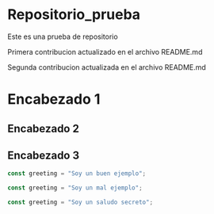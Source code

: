 # Repositorio_prueba
Este es una prueba de repositorio 

Primera contribucion actualizado en el archivo README.md 

Segunda contribucion actualizada en el archivo README.md


# Encabezado 1
## Encabezado 2 
## Encabezado 3

```js example-good
const greeting = "Soy un buen ejemplo";
```

```js example-bad
const greeting = "Soy un mal ejemplo";
```

```js hidden
const greeting = "Soy un saludo secreto";
```
